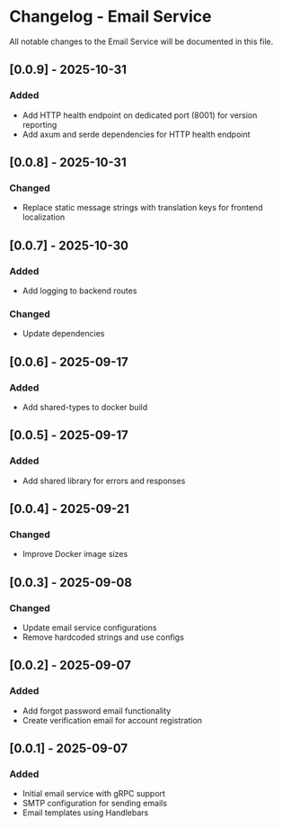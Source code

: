 # Changelog - Email Service

All notable changes to the Email Service will be documented in this file.

## [0.0.9] - 2025-10-31
### Added
- Add HTTP health endpoint on dedicated port (8001) for version reporting
- Add axum and serde dependencies for HTTP health endpoint

## [0.0.8] - 2025-10-31
### Changed
- Replace static message strings with translation keys for frontend localization

## [0.0.7] - 2025-10-30
### Added
- Add logging to backend routes
### Changed
- Update dependencies

## [0.0.6] - 2025-09-17
### Added
- Add shared-types to docker build

## [0.0.5] - 2025-09-17
### Added
- Add shared library for errors and responses

## [0.0.4] - 2025-09-21
### Changed
- Improve Docker image sizes

## [0.0.3] - 2025-09-08
### Changed
- Update email service configurations
- Remove hardcoded strings and use configs

## [0.0.2] - 2025-09-07
### Added
- Add forgot password email functionality
- Create verification email for account registration

## [0.0.1] - 2025-09-07
### Added
- Initial email service with gRPC support
- SMTP configuration for sending emails
- Email templates using Handlebars
